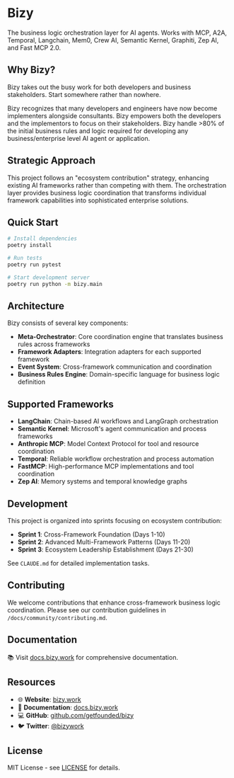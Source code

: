 # Bizy
The business logic orchestration layer for AI agents. Works with MCP, A2A, Temporal, Langchain, Mem0, Crew AI, Semantic Kernel, Graphiti, Zep AI, and Fast MCP 2.0.

## Why Bizy?

Bizy takes out the busy work for both developers and business stakeholders. Start somewhere rather than nowhere. 

Bizy recognizes that many developers and engineers have now become implementers alongside consultants. Bizy empowers both the developers and the implementors to focus on their stakeholders. Bizy handle >80% of the initial business rules and logic required for developing any business/enterprise level AI agent or application. 

## Strategic Approach

This project follows an "ecosystem contribution" strategy, enhancing existing AI frameworks rather than competing with them. The orchestration layer provides business logic coordination that transforms individual framework capabilities into sophisticated enterprise solutions.

## Quick Start

```bash
# Install dependencies
poetry install

# Run tests
poetry run pytest

# Start development server
poetry run python -m bizy.main
```

## Architecture

Bizy consists of several key components:

- **Meta-Orchestrator**: Core coordination engine that translates business rules across frameworks
- **Framework Adapters**: Integration adapters for each supported framework
- **Event System**: Cross-framework communication and coordination
- **Business Rules Engine**: Domain-specific language for business logic definition

## Supported Frameworks

- **LangChain**: Chain-based AI workflows and LangGraph orchestration
- **Semantic Kernel**: Microsoft's agent communication and process frameworks
- **Anthropic MCP**: Model Context Protocol for tool and resource coordination
- **Temporal**: Reliable workflow orchestration and process automation
- **FastMCP**: High-performance MCP implementations and tool coordination
- **Zep AI**: Memory systems and temporal knowledge graphs

## Development

This project is organized into sprints focusing on ecosystem contribution:

- **Sprint 1**: Cross-Framework Foundation (Days 1-10)
- **Sprint 2**: Advanced Multi-Framework Patterns (Days 11-20)
- **Sprint 3**: Ecosystem Leadership Establishment (Days 21-30)

See `CLAUDE.md` for detailed implementation tasks.

## Contributing

We welcome contributions that enhance cross-framework business logic coordination. Please see our contribution guidelines in `/docs/community/contributing.md`.

## Documentation

📚 Visit [docs.bizy.work](https://docs.bizy.work) for comprehensive documentation.

## Resources

- 🌐 **Website**: [bizy.work](https://bizy.work)
- 📖 **Documentation**: [docs.bizy.work](https://docs.bizy.work)
- 💻 **GitHub**: [github.com/getfounded/bizy](https://github.com/getfounded/bizy)
- 🐦 **Twitter**: [@bizywork](https://twitter.com/bizywork)

## License

MIT License - see [LICENSE](LICENSE) for details.

